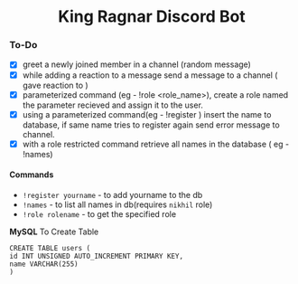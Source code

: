 
<h1 align="center">
    King Ragnar Discord Bot
</h1>

### To-Do
- [x] greet a newly joined member in a channel (random message)
- [x] while adding a reaction to a message send a message to a channel (<user> gave reaction to <user>)
- [x] parameterized command (eg - !role <role_name>), create a role named the parameter recieved and assign it to the user.
- [x] using a parameterized command(eg - !register <name>) insert the name to database, if same name tries to register again send error message to channel.
- [x] with a role restricted command retrieve all names in the database ( eg - !names)

#### Commands
- `!register yourname` - to add yourname to the db
- `!names` - to list all names in db(requires `nikhil` role)
- `!role rolename` - to get the specified role  
 
**MySQL** To Create Table
```
CREATE TABLE users (
id INT UNSIGNED AUTO_INCREMENT PRIMARY KEY,
name VARCHAR(255)
)
```